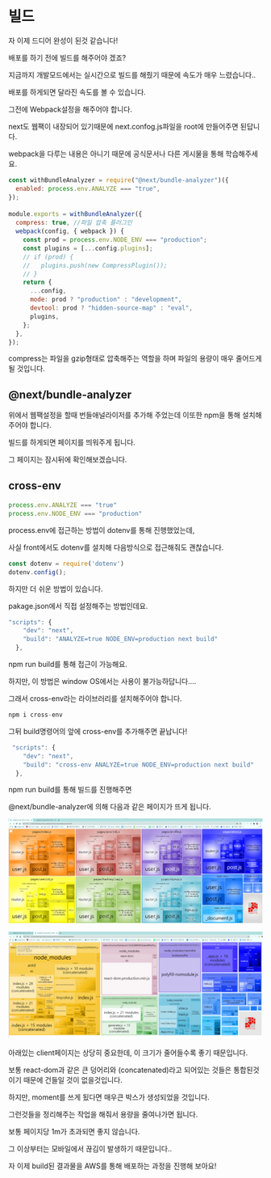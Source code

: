 # 빌드

자 이제 드디어 완성이 된것 같습니다! 

배포를 하기 전에 빌드를 해주어야 겠죠? 

지금까지 개발모드에서는 실시간으로 빌드를 해줬기 때문에 속도가 매우 느렸습니다.. 

배포를 하게되면 달라진 속도를 볼 수 있습니다. 

그전에 Webpack설정을 해주어야 합니다. 

next도 웹팩이 내장되어 있기때문에 next.confog.js파일을 root에 만들어주면 된답니다. 

webpack을 다루는 내용은 아니기 때문에 공식문서나 다른 게시물을 통해 학습해주세요.

```javascript
const withBundleAnalyzer = require("@next/bundle-analyzer")({
  enabled: process.env.ANALYZE === "true",
});

module.exports = withBundleAnalyzer({
  compress: true, //파일 압축 플러그인
  webpack(config, { webpack }) {
    const prod = process.env.NODE_ENV === "production";
    const plugins = [...config.plugins];
    // if (prod) {
    //   plugins.push(new CompressPlugin());
    // }
    return {
      ...config,
      mode: prod ? "production" : "development",
      devtool: prod ? "hidden-source-map" : "eval",
      plugins,
    };
  },
});
```

compress는 파일을 gzip형태로 압축해주는 역할을 하며 파일의 용량이 매우 줄어드게 될 것입니다. 

## @next/bundle-analyzer

위에서 웹팩설정을 할때 번들애널라이저를 추가해 주었는데 이또한 npm을 통해 설치해주어야 합니다. 

빌드를 하게되면 페이지를 띄워주게 됩니다. 

그 페이지는 잠시뒤에 확인해보겠습니다. 

## cross-env

```javascript
process.env.ANALYZE === "true"
process.env.NODE_ENV === "production"
```

process.env에 접근하는 방법이 dotenv를 통해 진행했었는데, 

사실 front에서도 dotenv를 설치해 다음방식으로 접근해줘도 괜찮습니다. 

```javascript
const dotenv = require('dotenv')
dotenv.config();
```

하지만 더 쉬운 방법이 있습니다. 

pakage.json에서 직접 설정해주는 방법인데요. 

```javascript
"scripts": {
    "dev": "next",
    "build": "ANALYZE=true NODE_ENV=production next build"
  },
```

npm run build를 통해 접근이 가능해요. 

하지만, 이 방법은 window OS에서는 사용이 불가능하답니다....

그래서 cross-env라는 라이브러리를 설치해주어야 합니다. 

```javascript
npm i cross-env
```

그뒤 build명령어의 앞에 cross-env를 추가해주면 끝납니다!

```javascript
 "scripts": {
    "dev": "next",
    "build": "cross-env ANALYZE=true NODE_ENV=production next build"
  },
```

npm run build를 통해 빌드를 진행해주면

@next/bundle-analyzer에 의해 다음과 같은 페이지가 뜨게 됩니다. 

![server](../.gitbook/assets/image%20%2816%29.png)

![client](../.gitbook/assets/image%20%2815%29.png)

아래있는 client페이지는 상당히 중요한데, 이 크기가 줄어들수록 좋기 때문입니다. 

보통 react-dom과 같은 큰 덩어리와 \(concatenated\)라고 되어있는 것들은 통합된것이기 때문에 건들일 것이 없을것입니다. 

하지만, moment를 쓰게 됬다면 매우큰 박스가 생성되었을 것입니다. 

그런것들을 정리해주는 작업을 해줘서 용량을 줄여나가면 됩니다. 

보통 페이지당 1m가 초과되면 좋지 않습니다. 

그 이상부터는 모바일에서 끊김이 발생하기 때문입니다.. 

자 이제 build된 결과물을 AWS를 통해 배포하는 과정을 진행해 보아요!

